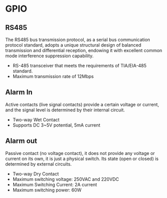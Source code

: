# GPIO

## RS485
The RS485 bus transmission protocol, as a serial bus communication protocol standard, adopts a unique structural design of balanced transmission and differential reception, endowing it with excellent common mode interference suppression capability.

- RS-485 transceiver that meets the requirements of TIA/EIA-485 standard. 
- Maximum transmission rate of 12Mbps

## Alarm In
Active contacts (live signal contacts) provide a certain voltage or current, and the signal level is determined by their internal circuit.

- Two-way Wet Contact
- Supports DC 3~5V potential, 5mA current

## Alarm out
Passive contact (no voltage contact), it does not provide any voltage or current on its own, it is just a physical switch. Its state (open or closed) is determined by external circuits.

- Two-way Dry Contact
- Maximum switching voltage: 250VAC and 220VDC
- Maximum Switching Current: 2A current
- Maximum switching power: 60W